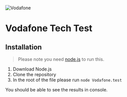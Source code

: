 ![Vodafone](https://www.freepnglogos.com/uploads/vodafone-png-logo/vodafone-logo-clarify-business-development-16.png)

# Vodafone Tech Test

## Installation

> Please note you need [node.js](https://nodejs.org/en/) to run this.

1. Download Node.js
2. Clone the repository
3. In the root of the file please run `node Vodafone.test`

You should be able to see the results in console.
